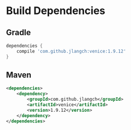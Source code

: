 # Build Dependencies


## Gradle

```groovy
dependencies {
    compile 'com.github.jlangch:venice:1.9.12'
}
```

## Maven

```xml
<dependencies>
    <dependency>
        <groupId>com.github.jlangch</groupId>
        <artifactId>venice</artifactId>
        <version>1.9.12</version>
    </dependency>
</dependencies>
```
